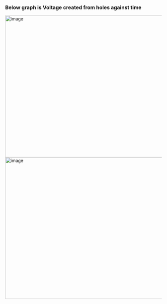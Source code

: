 ### Below graph is Voltage created from holes against time
<img width="554" height="455" alt="image" src="https://github.com/user-attachments/assets/67185a8f-d649-4b98-a5ee-5c68d4a83607" />
<img width="593" height="455" alt="image" src="https://github.com/user-attachments/assets/83f625e5-b922-4441-b929-79a0b74c4028" />

